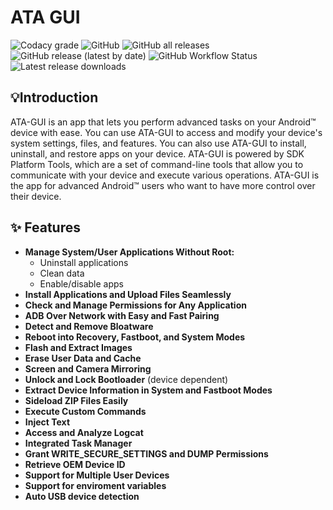# ATA GUI

![Codacy grade](https://img.shields.io/codacy/grade/27d499575ce84ce683866adf5645e9b5?cacheSeconds=3600) ![GitHub](https://img.shields.io/github/license/msartore/ATA-GUI?cacheSeconds=3600) ![GitHub all releases](https://img.shields.io/github/downloads/msartore/ATA-GUI/total?cacheSeconds=3600) ![GitHub release (latest by date)](https://img.shields.io/github/v/release/msartore/ATA-GUI?cacheSeconds=3600) ![GitHub Workflow Status](https://img.shields.io/github/actions/workflow/status/msartore/ATA-GUI/dotnet-desktop.yml?cacheSeconds=3600) ![Latest release downloads](https://img.shields.io/github/downloads/msartore/ATA-GUI/latest/total?label=downloads%20on%20latest&cacheSeconds=3600)



## 💡Introduction
ATA-GUI is an app that lets you perform advanced tasks on your Android™ device with ease. You can use ATA-GUI to access and modify your device's system settings, files, and features. You can also use ATA-GUI to install, uninstall, and restore apps on your device. ATA-GUI is powered by SDK Platform Tools, which are a set of command-line tools that allow you to communicate with your device and execute various operations. ATA-GUI is the app for advanced Android™ users who want to have more control over their device.

## ✨ Features

- **Manage System/User Applications Without Root:**
  - Uninstall applications
  - Clean data
  - Enable/disable apps
- **Install Applications and Upload Files Seamlessly**
- **Check and Manage Permissions for Any Application**
- **ADB Over Network with Easy and Fast Pairing**
- **Detect and Remove Bloatware**
- **Reboot into Recovery, Fastboot, and System Modes**
- **Flash and Extract Images**
- **Erase User Data and Cache**
- **Screen and Camera Mirroring**
- **Unlock and Lock Bootloader** (device dependent)
- **Extract Device Information in System and Fastboot Modes**
- **Sideload ZIP Files Easily**
- **Execute Custom Commands**
- **Inject Text**
- **Access and Analyze Logcat**
- **Integrated Task Manager**
- **Grant WRITE_SECURE_SETTINGS and DUMP Permissions**
- **Retrieve OEM Device ID**
- **Support for Multiple User Devices**
- **Support for enviroment variables**
- **Auto USB device detection**
